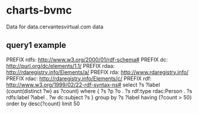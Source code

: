 # charts-bvmc
Data for data.cervantesvirtual.com data


## query1 example

PREFIX rdfs: <http://www.w3.org/2000/01/rdf-schema#>
PREFIX dc: <http://purl.org/dc/elements/1.1/>
PREFIX rdaa: <http://rdaregistry.info/Elements/a/>
PREFIX rda: <http://www.rdaregistry.info/>
PREFIX rdac: <http://rdaregistry.info/Elements/c/>
PREFIX rdf: <http://www.w3.org/1999/02/22-rdf-syntax-ns#>
select ?s ?label (count(distinct ?w) as ?count)
where { 
  ?s ?p ?o . 
  ?s rdf:type rdac:Person .
  ?s rdfs:label ?label .
  ?w dc:subject ?s
}
group by ?s ?label
having (?count > 50)
order by desc(?count)
limit 50
